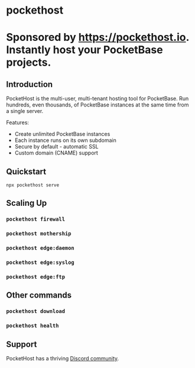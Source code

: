 # pockethost

# Sponsored by https://pockethost.io. Instantly host your PocketBase projects.

## Introduction

PocketHost is the multi-user, multi-tenant hosting tool for PocketBase. Run hundreds, even thousands, of PocketBase instances at the same time from a single server.

Features:

- Create unlimited PocketBase instances
- Each instance runs on its own subdomain
- Secure by default - automatic SSL
- Custom domain (CNAME) support

## Quickstart

`npx pockethost serve`

## Scaling Up

### `pockethost firewall`

### `pockethost mothership`

### `pockethost edge:daemon`

### `pockethost edge:syslog`

### `pockethost edge:ftp`

## Other commands

### `pockethost download`

### `pockethost health`

## Support

PocketHost has a thriving [Discord community](https://discord.gg/nVTxCMEcGT).
